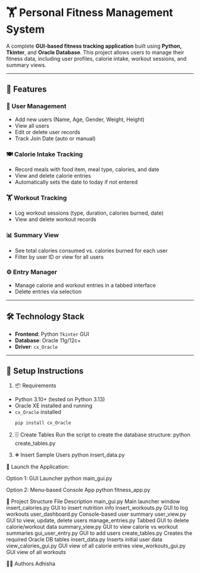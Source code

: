 # 🏋️ Personal Fitness Management System

A complete **GUI-based fitness tracking application** built using **Python, Tkinter**, and **Oracle Database**. This project allows users to manage their fitness data, including user profiles, calorie intake, workout sessions, and summary views.

---

## 📁 Features

### 👤 User Management
- Add new users (Name, Age, Gender, Weight, Height)
- View all users
- Edit or delete user records
- Track Join Date (auto or manual)

### 🍽️ Calorie Intake Tracking
- Record meals with food item, meal type, calories, and date
- View and delete calorie entries
- Automatically sets the date to today if not entered

### 🏋️ Workout Tracking
- Log workout sessions (type, duration, calories burned, date)
- View and delete workout records

### 📊 Summary View
- See total calories consumed vs. calories burned for each user
- Filter by user ID or view for all users

### ⚙️ Entry Manager
- Manage calorie and workout entries in a tabbed interface
- Delete entries via selection

---

## 🛠️ Technology Stack

- **Frontend**: Python `Tkinter` GUI
- **Database**: Oracle 11g/12c+
- **Driver**: `cx_Oracle`

---

## 🔧 Setup Instructions

 1. 📦 Requirements
- Python 3.10+ (tested on Python 3.13)
- Oracle XE installed and running
- `cx_Oracle` installed
  ```bash
  pip install cx_Oracle

2. 🗄️ Create Tables
Run the script to create the database structure:
python create_tables.py

3. ➕ Insert Sample Users
python insert_data.py

🚀 Launch the Application:

Option 1: GUI Launcher
python main_gui.py

Option 2: Menu-based Console App
python fitness_app.py

📂 Project Structure
File	                  Description
main_gui.py	        Main launcher window
insert_calories.py	GUI to insert nutrition info
insert_workouts.py	GUI to log workouts
user_dashboard.py	Console-based user summary
user_view.py	        GUI to view, update, delete users
manage_entries.py	Tabbed GUI to delete calorie/workout data
summary_view.py	        GUI to view calorie vs workout summaries
gui_user_entry.py	GUI to add users
create_tables.py	Creates the required Oracle DB tables
insert_data.py	        Inserts initial user data
view_calories_gui.py	GUI view of all calorie entries
view_workouts_gui.py	GUI view of all workouts

🙋‍♂️ Authors
Adhisha
